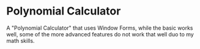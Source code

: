# Polynomial Calculator

A "Polynomial Calculator" that uses Window Forms, while the basic works well, some of the more advanced features do not work that well duo to my math skills.
